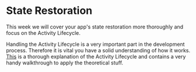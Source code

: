 # State Restoration

This week we will cover your app's state restoration more thoroughly and focus on the Activity Lifecycle.

Handling the Activity Lifecycle is a very important part in the development process. Therefore it is vital you have a solid understanding of how it works. [This](https://developer.xamarin.com/guides/android/application_fundamentals/activity_lifecycle/) is a thorough explanation of the Activity Lifecycle and contains a very handy walkthrough to apply the theoretical stuff.
